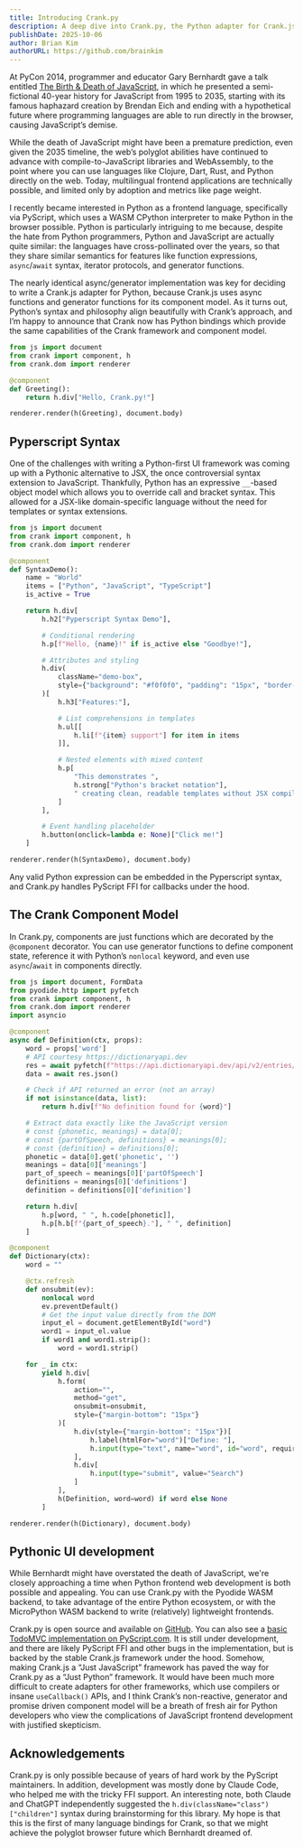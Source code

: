 ```yaml
---
title: Introducing Crank.py
description: A deep dive into Crank.py, the Python adapter for Crank.js that makes Python functions components for frontend development.
publishDate: 2025-10-06
author: Brian Kim
authorURL: https://github.com/brainkim
---
```


At PyCon 2014, programmer and educator Gary Bernhardt gave a talk entitled [The Birth & Death of JavaScript](https://www.destroyallsoftware.com/talks/the-birth-and-death-of-javascript), in which he presented a semi-fictional 40-year history for JavaScript from 1995 to 2035, starting with its famous haphazard creation by Brendan Eich and ending with a hypothetical future where programming languages are able to run directly in the browser, causing JavaScript’s demise.

While the death of JavaScript might have been a premature prediction, even given the 2035 timeline, the web’s polyglot abilities have continued to advance with compile-to-JavaScript libraries and WebAssembly, to the point where you can use languages like Clojure, Dart, Rust, and Python directly on the web. Today, multilingual frontend applications are technically possible, and limited only by adoption and metrics like page weight.

I recently became interested in Python as a frontend language, specifically via PyScript, which uses a WASM CPython interpreter to make Python in the browser possible. Python is particularly intriguing to me because, despite the hate from Python programmers, Python and JavaScript are actually quite similar: the languages have cross-pollinated over the years, so that they share similar semantics for features like function expressions, `async`/`await` syntax, iterator protocols, and generator functions.

The nearly identical async/generator implementation was key for deciding to write a Crank.js adapter for Python, because Crank.js uses async functions and generator functions for its component model. As it turns out, Python’s syntax and philosophy align beautifully with Crank’s approach, and I’m happy to announce that Crank now has Python bindings which provide the same capabilities of the Crank framework and component model.

```python live
from js import document
from crank import component, h
from crank.dom import renderer

@component
def Greeting():
    return h.div["Hello, Crank.py!"]

renderer.render(h(Greeting), document.body)
```

## Pyperscript Syntax

One of the challenges with writing a Python-first UI framework was coming up with a Pythonic alternative to JSX, the once controversial syntax extension to JavaScript. Thankfully, Python has an expressive `__`-based object model which allows you to override call and bracket syntax. This allowed for a JSX-like domain-specific language without the need for templates or syntax extensions.

```python live
from js import document
from crank import component, h
from crank.dom import renderer

@component
def SyntaxDemo():
    name = "World"
    items = ["Python", "JavaScript", "TypeScript"]
    is_active = True

    return h.div[
        h.h2["Pyperscript Syntax Demo"],

        # Conditional rendering
        h.p[f"Hello, {name}!" if is_active else "Goodbye!"],

        # Attributes and styling
        h.div(
            className="demo-box",
            style={"background": "#f0f0f0", "padding": "15px", "border-radius": "5px"}
        )[
            h.h3["Features:"],

            # List comprehensions in templates
            h.ul[[
                h.li[f"{item} support"] for item in items
            ]],

            # Nested elements with mixed content
            h.p[
                "This demonstrates ",
                h.strong["Python's bracket notation"],
                " creating clean, readable templates without JSX compilation."
            ]
        ],

        # Event handling placeholder
        h.button(onclick=lambda e: None)["Click me!"]
    ]

renderer.render(h(SyntaxDemo), document.body)
```

Any valid Python expression can be embedded in the Pyperscript syntax, and Crank.py handles PyScript FFI for callbacks under the hood.

## The Crank Component Model

In Crank.py, components are just functions which are decorated by the `@component` decorator.
You can use generator functions to define component state, reference it with Python’s `nonlocal` keyword, and even use `async`/`await` in components directly.

```python live
from js import document, FormData
from pyodide.http import pyfetch
from crank import component, h
from crank.dom import renderer
import asyncio

@component
async def Definition(ctx, props):
    word = props['word']
    # API courtesy https://dictionaryapi.dev
    res = await pyfetch(f"https://api.dictionaryapi.dev/api/v2/entries/en/{word}")
    data = await res.json()

    # Check if API returned an error (not an array)
    if not isinstance(data, list):
        return h.div[f"No definition found for {word}"]

    # Extract data exactly like the JavaScript version
    # const {phonetic, meanings} = data[0];
    # const {partOfSpeech, definitions} = meanings[0];
    # const {definition} = definitions[0];
    phonetic = data[0].get('phonetic', '')
    meanings = data[0]['meanings']
    part_of_speech = meanings[0]['partOfSpeech']
    definitions = meanings[0]['definitions']
    definition = definitions[0]['definition']

    return h.div[
        h.p[word, " ", h.code[phonetic]],
        h.p[h.b[f"{part_of_speech}."], " ", definition]
    ]

@component
def Dictionary(ctx):
    word = ""

    @ctx.refresh
    def onsubmit(ev):
        nonlocal word
        ev.preventDefault()
        # Get the input value directly from the DOM
        input_el = document.getElementById("word")
        word1 = input_el.value
        if word1 and word1.strip():
            word = word1.strip()

    for _ in ctx:
        yield h.div[
            h.form(
                action="",
                method="get",
                onsubmit=onsubmit,
                style={"margin-bottom": "15px"}
            )[
                h.div(style={"margin-bottom": "15px"})[
                    h.label(htmlFor="word")["Define: "],
                    h.input(type="text", name="word", id="word", required=True)
                ],
                h.div[
                    h.input(type="submit", value="Search")
                ]
            ],
            h(Definition, word=word) if word else None
        ]

renderer.render(h(Dictionary), document.body)
```

## Pythonic UI development

While Bernhardt might have overstated the death of JavaScript, we're closely approaching a time when Python frontend web development is both possible and appealing. You can use Crank.py with the Pyodide WASM backend, to take advantage of the entire Python ecosystem, or with the MicroPython WASM backend to write (relatively) lightweight frontends.

Crank.py is open source and available on [GitHub](https://github.com/user/crankpy). You can also see a [basic TodoMVC implementation on PyScript.com](https://pyscript.com/@brainkim/crank-todomvc/latest?files=main.py,index.html). It is still under development, and there are likely PyScript FFI and other bugs in the implementation, but is backed by the stable Crank.js framework under the hood. Somehow, making Crank.js a “Just JavaScript” framework has paved the way for Crank.py as a “Just Python” framework. It would have been much more difficult to create adapters for other frameworks, which use compilers or insane `useCallback()` APIs, and I think Crank’s non-reactive, generator and promise driven component model will be a breath of fresh air for Python developers who view the complications of JavaScript frontend development with justified skepticism.

## Acknowledgements
Crank.py is only possible because of years of hard work by the PyScript maintainers. In addition, development was mostly done by Claude Code, who helped me with the tricky FFI support. An interesting note, both Claude and ChatGPT independently suggested the `h.div(className="class")["children"]` syntax during brainstorming for this library. My hope is that this is the first of many language bindings for Crank, so that we might achieve the polyglot browser future which Bernhardt dreamed of.
